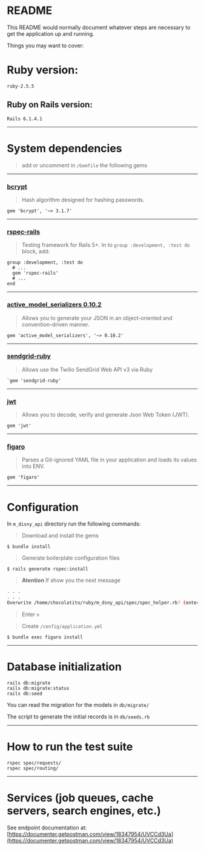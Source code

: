 # README

This README would normally document whatever steps are necessary to get the
application up and running.

Things you may want to cover:

# Ruby version:
```
ruby-2.5.5
```
## Ruby on Rails version:
```
Rails 6.1.4.1
```

---
# System dependencies
> add or uncomment in `/Gemfile` the following gems

---
### [bcrypt](https://rubygems.org/gems/bcrypt/versions/3.1.11)
> Hash algorithm designed for hashing passwords.
```
gem 'bcrypt', '~> 3.1.7'
```

---
### [rspec-rails](https://rubygems.org/gems/rspec-rails)
> Testing framework for Rails 5+.
> In to `group :development, :test do` block, add:
```
group :development, :test do
  # ...
  gem 'rspec-rails'
  # ...
end
```
---
### [active_model_serializers 0.10.2](https://rubygems.org/gems/active_model_serializers/versions/0.10.2)
> Allows you to generate your JSON in an object-oriented and convention-driven manner.

```
gem 'active_model_serializers', '~> 0.10.2'
```

---
### [sendgrid-ruby](https://github.com/sendgrid/sendgrid-ruby)
> Allows use the Twilio SendGrid Web API v3 via Ruby
```
`gem 'sendgrid-ruby'
```

---
### [jwt](https://jwt.io/)
> Allows you to decode, verify and generate Json Web Token (JWT).
```
gem 'jwt'
```

---
### [figaro](https://jwt.io/)
> Parses a Git-ignored YAML file in your application and loads its values into ENV.
```
gem 'figaro'
```
---

# Configuration
In `m_disny_api` directory run the following commands:

> Download and install the gems

`$ bundle install`

> Generate boilerplate configuration files

`$ rails generate rspec:install`

> **Atention** If show you the next message
```sh
. . .
. . .
Overwrite /home/chocolatito/ruby/m_dsny_api/spec/spec_helper.rb? (enter "h" for help) [Ynaqdhm]

```

> Enter `n`

> Create `/config/application.yml`

`$ bundle exec figaro install`

---
# Database initialization
```
rails db:migrate
rails db:migrate:status
rails db:seed
```
You can read the migration for the models in `db/migrate/`

The script to generate the initial records is in `db/seeds.rb`





---
# How to run the test suite
```
rspec spec/requests/
rspec spec/routing/
```

---
# Services (job queues, cache servers, search engines, etc.)

See endpoint documentation at: [https://documenter.getpostman.com/view/18347954/UVCCd3Ua](https://documenter.getpostman.com/view/18347954/UVCCd3Ua)
